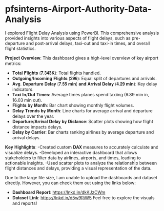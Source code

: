 # pfsinterns-Airport-Authority-Data-Analysis

I explored Flight Delay Analysis using PowerBI. This comprehensive analysis provided insights into various aspects of flight delays, such as pre-departure and post-arrival delays, taxi-out and taxi-in times, and overall flight statistics.

𝐏𝐫𝐨𝐣𝐞𝐜𝐭 𝐎𝐯𝐞𝐫𝐯𝐢𝐞𝐰:
This dashboard gives a high-level overview of key airport metrics:
- 𝐓𝐨𝐭𝐚𝐥 𝐅𝐥𝐢𝐠𝐡𝐭𝐬 (𝟕.𝟑𝟒𝟑𝐊): Total flights handled.
- 𝐎𝐮𝐭𝐠𝐨𝐢𝐧𝐠/𝐈𝐧𝐜𝐨𝐦𝐢𝐧𝐠 𝐅𝐥𝐢𝐠𝐡𝐭𝐬 (𝟐𝟗𝟔): Equal split of departures and arrivals.
- 𝐀𝐯𝐠. 𝐃𝐞𝐩𝐚𝐫𝐭𝐮𝐫𝐞 𝐃𝐞𝐥𝐚𝐲 (𝟕.𝟓𝟓 𝐦𝐢𝐧) 𝐚𝐧𝐝 𝐀𝐫𝐫𝐢𝐯𝐚𝐥 𝐃𝐞𝐥𝐚𝐲 (𝟒.𝟐𝟗 𝐦𝐢𝐧): Key delay indicators.
- 𝐓𝐚𝐱𝐢 𝐈𝐧/𝐎𝐮𝐭 𝐓𝐢𝐦𝐞𝐬: Average times planes spend taxiing (6.89 min in, 16.03 min out).
- 𝐅𝐥𝐢𝐠𝐡𝐭𝐬 𝐛𝐲 𝐌𝐨𝐧𝐭𝐡: Bar chart showing monthly flight volumes.
- 𝐃𝐞𝐥𝐚𝐲 𝐓𝐫𝐞𝐧𝐝𝐬 𝐛𝐲 𝐌𝐨𝐧𝐭𝐡:  Line charts for average arrival and departure delays over the year.
- 𝐃𝐞𝐩𝐚𝐫𝐭𝐮𝐫𝐞/𝐀𝐫𝐫𝐢𝐯𝐚𝐥 𝐃𝐞𝐥𝐚𝐲 𝐛𝐲 𝐃𝐢𝐬𝐭𝐚𝐧𝐜𝐞: Scatter plots showing how flight distance impacts delays.
- 𝐃𝐞𝐥𝐚𝐲 𝐛𝐲 𝐂𝐚𝐫𝐫𝐢𝐞𝐫: Bar charts ranking airlines by average departure and arrival delays.

𝐊𝐞𝐲 𝐇𝐢𝐠𝐡𝐥𝐢𝐠𝐡𝐭𝐬:
-Created custom 𝐃𝐀𝐗 measures to accurately calculate and visualize delays.
-Developed an interactive dashboard that allows stakeholders to filter data by airlines, airports, and times, leading to actionable insights.
-Used scatter plots to analyze the relationship between flight distances and delays, providing a visual representation of the data.


Due to the large file size, I am unable to upload the dashboards and dataset directly. However, you can check them out using the links below:
- 𝐃𝐚𝐬𝐡𝐛𝐨𝐚𝐫𝐝 𝐑𝐞𝐩𝐨𝐫𝐭: https://lnkd.in/dkKJzCWm 
- 𝐃𝐚𝐭𝐚𝐬𝐞𝐭 𝐋𝐢𝐧𝐤: https://lnkd.in/d5w9RiW5
Feel free to explore the visuals and reports!
